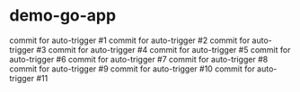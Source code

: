 # demo-go-app

commit for auto-trigger #1
commit for auto-trigger #2
commit for auto-trigger #3
commit for auto-trigger #4
commit for auto-trigger #5
commit for auto-trigger #6
commit for auto-trigger #7
commit for auto-trigger #8
commit for auto-trigger #9
commit for auto-trigger #10
commit for auto-trigger #11